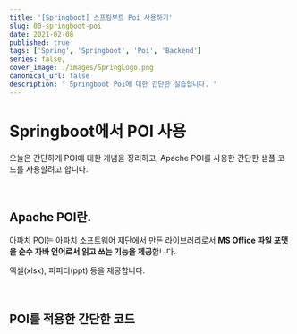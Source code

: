 ```yaml
---
title: '[Springboot] 스프링부트 Poi 사용하기'
slug: 00-springboot-poi
date: 2021-02-08
published: true
tags: ['Spring', 'Springboot', 'Poi', 'Backend']
series: false,
cover_image: ./images/SpringLogo.png
canonical_url: false
description: ' Springboot Poi에 대한 간단한 실습입니다. '
---
```


# Springboot에서 POI 사용

오늘은 간단하게 POI에 대한 개념을 정리하고, Apache POI를 사용한 간단한 샘플 코드를 사용할려고 합니다.

<br/>

## Apache POI란.

아파치 POI는 아파치 소프트웨어 재단에서 만든 라이브러리로서 **MS Office 파일 포맷을 순수 자바 언어로서 읽고 쓰는 기능을 제공**합니다.

엑셀(xlsx), 피피티(ppt) 등을 제공합니다.

<br/>

## POI를 적용한 간단한 코드
